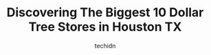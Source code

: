 ---
layout: ampstory
image: https://i0.wp.com/www.depkes.org/wp-content/uploads/2023/06/dollar-tree-0-in-houston-tx-1685965095.jpeg?resize=640,853
author: techidn
featured: false
description: Discover the impressive array of Dollar Tree options in Houston TX, where you can find 10 of the largest Dollar Tree establishments in the area. From renowned classics to hidden gems, Housto
title: Discovering The Biggest 10 Dollar Tree Stores in Houston TX
cover:
   title: Discovering The Biggest 10 Dollar Tree Stores in Houston TX
   subtitle: Rickpate
   background: https://www.depkes.org/wp-content/uploads/2023/06/dollar-tree-0-in-houston-tx-1685965095.jpeg

pages: 
 - layout: thirds
   top: <h1>#1 Dollar Tree</h1>
   bottom: "<p>I liked the products but the cashier was very mean, its abnormal that you put pressure on a customer to vacate the premises, yet its barely 2 hours since you opened.  i</p>"
   background: https://www.depkes.org/wp-content/uploads/2023/06/dollar-tree-1-in-houston-tx-1685965096.jpeg
   backgroundblur: true
 - layout: thirds
   top: <h1>#2 Dollar Tree</h1>
   bottom: "<p>1430 W Gray St, Houston, TX 77019, United States</p>"
   background: https://www.depkes.org/wp-content/uploads/2023/06/dollar-tree-2-in-houston-tx-1685965096.jpeg
   cta:
      link: https://www.depkes.org/blog/discovering-the-biggest-10-dollar-tree-stores-in-houston-tx/
      text: Discovering The Biggest 10 Dollar Tree Stores in Houston TX
 - layout: thirds
   top: <h1>#3 Dollar Tree</h1>
   bottom: "<p>4428 North Fwy, Houston, TX 77022, United States</p>"
   background: https://www.depkes.org/wp-content/uploads/2023/06/dollar-tree-3-in-houston-tx-1685965097.jpeg
   cta:
      link: https://www.depkes.org/blog/discovering-the-biggest-10-dollar-tree-stores-in-houston-tx/
      text: Discovering The Biggest 10 Dollar Tree Stores in Houston TX
 - layout: thirds
   top: <h1>#4 Dollar Tree</h1>
   bottom: "<p>7560 Westheimer Rd Ste B, Houston, TX 77063, United States</p>"
   background: https://images.unsplash.com/photo-1609083590460-7b8cc0ca65f8?ixlib=rb-4.0.3&ixid=MnwxMjA3fDB8MHxwaG90by1wYWdlfHx8fGVufDB8fHx8&auto=format&fit=crop&w=640&h=853&q=80
   cta:
      link: https://www.depkes.org/blog/discovering-the-biggest-10-dollar-tree-stores-in-houston-tx/
      text: Discovering The Biggest 10 Dollar Tree Stores in Houston TX
 - layout: thirds
   top: <h1>#5 Dollar Tree</h1>
   bottom: "<p>10138 Hammerly Blvd, Houston, TX 77080, United States</p>"
   background: https://images.unsplash.com/photo-1540457036297-448b6b99e91c?ixlib=rb-4.0.3&ixid=MnwxMjA3fDB8MHxwaG90by1wYWdlfHx8fGVufDB8fHx8&auto=format&fit=crop&w=640&h=853&q=80
   cta:
      link: https://www.depkes.org/blog/discovering-the-biggest-10-dollar-tree-stores-in-houston-tx/
      text: Discovering The Biggest 10 Dollar Tree Stores in Houston TX
 - layout: thirds
   top: <h1>#6 Dollar Tree</h1>
   bottom: "<p>11027 East Fwy, Houston, TX 77029, United States</p>"
   background: https://images.unsplash.com/photo-1618556658017-fd9c732d1360?ixlib=rb-4.0.3&ixid=MnwxMjA3fDB8MHxwaG90by1wYWdlfHx8fGVufDB8fHx8&auto=format&fit=crop&w=640&h=853&q=80
   cta:
      link: https://www.depkes.org/blog/discovering-the-biggest-10-dollar-tree-stores-in-houston-tx/
      text: Discovering The Biggest 10 Dollar Tree Stores in Houston TX
 - layout: thirds
   top: <h1>#7 Dollar Tree</h1>
   bottom: "<p>9755 S Post Oak Rd, Houston, TX 77096, United States</p>"
   background: https://images.unsplash.com/photo-1509114397022-ed747cca3f65?ixlib=rb-4.0.3&ixid=MnwxMjA3fDB8MHxwaG90by1wYWdlfHx8fGVufDB8fHx8&auto=format&fit=crop&w=640&h=853&q=80
   cta:
      link: https://www.depkes.org/blog/discovering-the-biggest-10-dollar-tree-stores-in-houston-tx/
      text: Discovering The Biggest 10 Dollar Tree Stores in Houston TX
 - layout: thirds
   middle: Continue reading...
   background: https://images.unsplash.com/photo-1488554378835-f7acf46e6c98?ixlib=rb-4.0.3&ixid=MnwxMjA3fDB8MHxwaG90by1wYWdlfHx8fGVufDB8fHx8&auto=format&fit=crop&w=640&h=853&q=80
   cta:
      link: https://www.depkes.org/blog/discovering-the-biggest-10-dollar-tree-stores-in-houston-tx/
      text: Discovering The Biggest 10 Dollar Tree Stores in Houston TX
      
---
